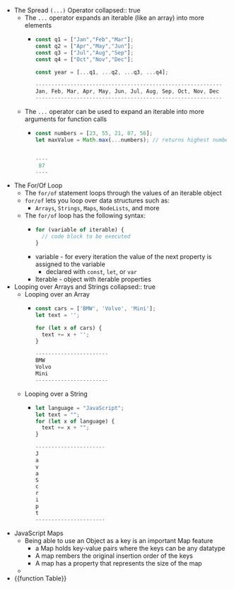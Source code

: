 - The Spread `(...)` Operator
  collapsed:: true
	- The `...` operator expands an iterable (like an array) into more elements
		- ``` javascript
		  const q1 = ["Jan","Feb","Mar"];
		  const q2 = ["Apr","May","Jun"];
		  const q3 = ["Jul","Aug","Sep"];
		  const q4 = ["Oct","Nov","Dec"];
		  
		  const year = [...q1, ...q2, ...q3, ...q4];
		  
		  -----------------------------------------------------------
		  Jan, Feb, Mar, Apr, May, Jun, Jul, Aug, Sep, Oct, Nov, Dec
		  -----------------------------------------------------------
		  ```
	- The `...` operator can be used to expand an iterable into more arguments for function calls
		- ``` javascript
		  const numbers = [23, 55, 21, 87, 56];
		  let maxValue = Math.max(...numbers); // returns highest number
		  
		  
		  ----
		   87
		  ----
		  
		  ```
- The For/Of Loop
	- The `for/of` statement loops through the values of an iterable object
	- `for/of` lets you loop over data structures such as:
		- `Arrays`, `Strings`, `Maps`, `NodeLists`, and more
	- The `for/of` loop has the following syntax:
		- ``` javascript
		  for (variable of iterable) {
		  	// code block to be executed
		  }
		  ```
		- variable - for every iteration the value of the next property is assigned to the variable
			- declared with `const`, `let`, or `var`
		- Iterable - object with iterable properties
- Looping over Arrays and Strings
  collapsed:: true
	- Looping over an Array
		- ``` javascript
		  const cars = ['BMW', 'Volvo', 'Mini'];
		  let text = '';
		  
		  for (let x of cars) {
		    text += x + '';
		  }
		  
		  -----------------------
		  BMW
		  Volvo
		  Mini
		  -----------------------
		  ```
	- Looping over a String
		- ``` javascript
		  let language = "JavaScript";
		  let text = "";
		  for (let x of language) {
		  	text += x + "";
		  }
		  
		  ----------------------
		  J
		  a
		  v
		  a
		  S
		  c
		  r
		  i
		  p
		  t
		  ----------------------
		  ```
- JavaScript Maps
	- Being able to use an Object as a key is an important Map feature
		- a Map holds key-value pairs where the keys can be any datatype
		- A map rembers the original insertion order of the keys
		- A map has a property that represents the size of the map
	-
- {{function Table}}
